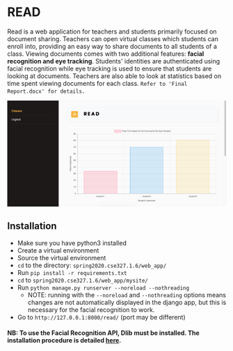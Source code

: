 # READ
Read is a web application for teachers and students primarily focused on document sharing. Teachers can open virtual classes which students can enroll into, providing an easy way to share documents to all students of a class. Viewing documents comes with two additional features:  **facial recognition and eye tracking**. Students' identities are authenticated using facial recognition while eye tracking is used to ensure that students are looking at documents. Teachers are also able to look at statistics based on time spent viewing documents for each class. `Refer to 'Final Report.docx' for details.`

![alt text](home.png)

## Installation
* Make sure you have python3 installed
* Create a virtual environment
* Source the virtual environment
* `cd` to the directory: `spring2020.cse327.1.6/web_app/`
* Run `pip install -r requirements.txt`
* `cd` to `spring2020.cse327.1.6/web_app/mysite/`
* Run `python manage.py runserver --noreload --nothreading`
    * NOTE: running with the `--noreload` and `--nothreading` options means changes are not automatically displayed in the django app, but this is necessary for the facial recognition to work.
* Go to `http://127.0.0.1:8000/read/` (port may be different)

 
#### NB: To use the Facial Recognition API, Dlib must be installed. The installation procedure is detailed [here](https://github.com/ageitgey/face_recognition/issues/175).
